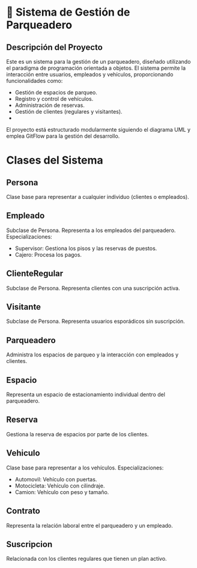 # 🚗 Sistema de Gestión de Parqueadero
## Descripción del Proyecto
Este es un sistema para la gestión de un parqueadero, diseñado utilizando el paradigma de programación orientada a objetos. El sistema permite la interacción entre usuarios, empleados y vehículos, proporcionando funcionalidades como:

- Gestión de espacios de parqueo.
- Registro y control de vehículos.
- Administración de reservas.
- Gestión de clientes (regulares y visitantes).
- 
El proyecto está estructurado modularmente siguiendo el diagrama UML y emplea GitFlow para la gestión del desarrollo.
# Clases del Sistema
## Persona

Clase base para representar a cualquier individuo (clientes o empleados).
## Empleado

Subclase de Persona. Representa a los empleados del parqueadero.
Especializaciones:
- Supervisor: Gestiona los pisos y las reservas de puestos.
- Cajero: Procesa los pagos.
## ClienteRegular

Subclase de Persona. Representa clientes con una suscripción activa.
## Visitante

Subclase de Persona. Representa usuarios esporádicos sin suscripción.
## Parqueadero

Administra los espacios de parqueo y la interacción con empleados y clientes.
## Espacio

Representa un espacio de estacionamiento individual dentro del parqueadero.
## Reserva

Gestiona la reserva de espacios por parte de los clientes.
## Vehiculo

Clase base para representar a los vehículos.
Especializaciones:
- Automovil: Vehículo con puertas.
- Motocicleta: Vehículo con cilindraje.
- Camion: Vehículo con peso y tamaño.
## Contrato

Representa la relación laboral entre el parqueadero y un empleado.
## Suscripcion

Relacionada con los clientes regulares que tienen un plan activo.

